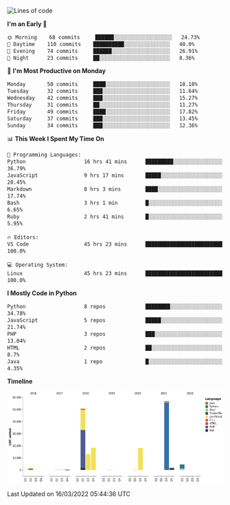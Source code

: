<!--START_SECTION:waka-->
![Lines of code](https://img.shields.io/badge/From%20Hello%20World%20I%27ve%20Written-166%20Thousand%20lines%20of%20code-blue)

**I'm an Early 🐤** 

```text
🌞 Morning    68 commits     ██████░░░░░░░░░░░░░░░░░░░   24.73% 
🌆 Daytime    110 commits    ██████████░░░░░░░░░░░░░░░   40.0% 
🌃 Evening    74 commits     ██████░░░░░░░░░░░░░░░░░░░   26.91% 
🌙 Night      23 commits     ██░░░░░░░░░░░░░░░░░░░░░░░   8.36%

```
📅 **I'm Most Productive on Monday** 

```text
Monday       50 commits     ████░░░░░░░░░░░░░░░░░░░░░   18.18% 
Tuesday      32 commits     ███░░░░░░░░░░░░░░░░░░░░░░   11.64% 
Wednesday    42 commits     ███░░░░░░░░░░░░░░░░░░░░░░   15.27% 
Thursday     31 commits     ██░░░░░░░░░░░░░░░░░░░░░░░   11.27% 
Friday       49 commits     ████░░░░░░░░░░░░░░░░░░░░░   17.82% 
Saturday     37 commits     ███░░░░░░░░░░░░░░░░░░░░░░   13.45% 
Sunday       34 commits     ███░░░░░░░░░░░░░░░░░░░░░░   12.36%

```


📊 **This Week I Spent My Time On** 

```text
💬 Programming Languages: 
Python                   16 hrs 41 mins      █████████░░░░░░░░░░░░░░░░   36.79% 
JavaScript               9 hrs 17 mins       █████░░░░░░░░░░░░░░░░░░░░   20.45% 
Markdown                 8 hrs 3 mins        ████░░░░░░░░░░░░░░░░░░░░░   17.74% 
Bash                     3 hrs 1 min         █░░░░░░░░░░░░░░░░░░░░░░░░   6.65% 
Ruby                     2 hrs 41 mins       █░░░░░░░░░░░░░░░░░░░░░░░░   5.95%

🔥 Editors: 
VS Code                  45 hrs 23 mins      █████████████████████████   100.0%

💻 Operating System: 
Linux                    45 hrs 23 mins      █████████████████████████   100.0%

```

**I Mostly Code in Python** 

```text
Python                   8 repos             ████████░░░░░░░░░░░░░░░░░   34.78% 
JavaScript               5 repos             █████░░░░░░░░░░░░░░░░░░░░   21.74% 
PHP                      3 repos             ███░░░░░░░░░░░░░░░░░░░░░░   13.04% 
HTML                     2 repos             ██░░░░░░░░░░░░░░░░░░░░░░░   8.7% 
Java                     1 repo              █░░░░░░░░░░░░░░░░░░░░░░░░   4.35%

```


**Timeline**

![Chart not found](https://raw.githubusercontent.com/telesoho/telesoho/master/charts/bar_graph.png) 


 Last Updated on 16/03/2022 05:44:36 UTC
<!--END_SECTION:waka-->


<!--
**telesoho/telesoho** is a ✨ _special_ ✨ repository because its `README.md` (this file) appears on your GitHub profile.

Here are some ideas to get you started:

- 🔭 I’m currently working on ...
- 🌱 I’m currently learning ...
- 👯 I’m looking to collaborate on ...
- 🤔 I’m looking for help with ...
- 💬 Ask me about ...
- 📫 How to reach me: ...
- 😄 Pronouns: ...
- ⚡ Fun fact: ...
-->
